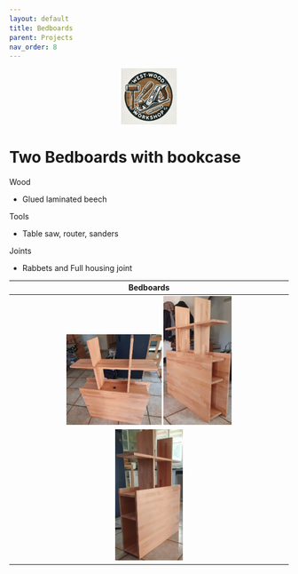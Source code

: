 ```yaml
---
layout: default
title: Bedboards
parent: Projects
nav_order: 8
---
```

<p align="center"> <img src="../media/www_logo.png" width="20%" height="20%"/> </p>

# Two Bedboards with bookcase

Wood
* Glued laminated beech

Tools
* Table saw, router, sanders


Joints
* Rabbets and Full housing joint


|                                                                                                                      Bedboards                                                                                                                       |
|:----------------------------------------------------------------------------------------------------------------------------------------------------------------------------------------------------------------------------------------------------:|
| [<img alt="image" height="35%" src="/media/Bedboard.jpg" width="35%"/>](https://garlatti.github.io/media/Bedboard.jpg)   [<img alt="image" height="25%" src="/media/Bedboard_1.jpg" width="25%"/>](https://garlatti.github.io/media/Bedboard_1.jpg)  | 
|                                                              [<img alt="image" height="25%" src="/media/Bedboard_2.jpg" width="25%"/>](https://garlatti.github.io/media/Bedboard_2.jpg)                                                              | 